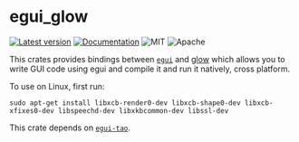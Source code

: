 # egui_glow

[![Latest version](https://img.shields.io/crates/v/egui_glow.svg)](https://crates.io/crates/egui_glow)
[![Documentation](https://docs.rs/egui_glow/badge.svg)](https://docs.rs/egui_glow)
![MIT](https://img.shields.io/badge/license-MIT-blue.svg)
![Apache](https://img.shields.io/badge/license-Apache-blue.svg)

This crates provides bindings between [`egui`](https://github.com/emilk/egui) and [glow](https://crates.io/crates/glow) which allows you to write GUI code using egui and compile it and run it natively, cross platform.

To use on Linux, first run:

```
sudo apt-get install libxcb-render0-dev libxcb-shape0-dev libxcb-xfixes0-dev libspeechd-dev libxkbcommon-dev libssl-dev
```

This crate depends on [`egui-tao`](https://github.com/emilk/egui/tree/master/egui-tao).
